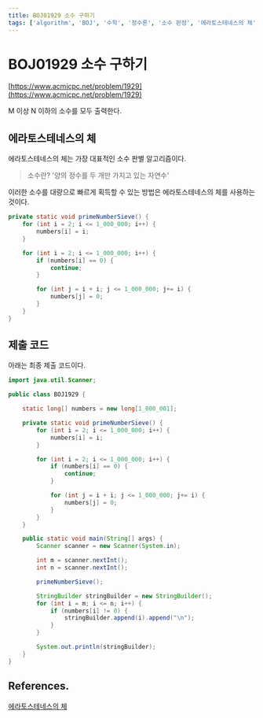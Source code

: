 ```yaml
---
title: BOJ01929 소수 구하기
tags: ['algorithm', 'BOJ', '수학', '정수론', '소수 판정', '에라토스테네스의 체']
---
```


# BOJ01929 소수 구하기

[https://www.acmicpc.net/problem/1929](https://www.acmicpc.net/problem/1929)

M 이상 N 이하의 소수를 모두 출력한다.

## 에라토스테네스의 체

에라토스테네스의 체는 가장 대표적인 소수 판별 알고리즘이다. 

> 소수란? '양의 정수를 두 개만 가지고 있는 자연수'

이러한 소수를 대량으로 빠르게 획득할 수 있는 방법은 에라토스테네스의 체를 사용하는 것이다.

```java
private static void primeNumberSieve() {
    for (int i = 2; i <= 1_000_000; i++) {
        numbers[i] = i;
    }

    for (int i = 2; i <= 1_000_000; i++) {
        if (numbers[i] == 0) {
            continue;
        }

        for (int j = i + i; j <= 1_000_000; j+= i) {
            numbers[j] = 0;
        }
    }
}
```

## 제출 코드

아래는 최종 제출 코드이다.

```java
import java.util.Scanner;

public class BOJ1929 {

    static long[] numbers = new long[1_000_001];

    private static void primeNumberSieve() {
        for (int i = 2; i <= 1_000_000; i++) {
            numbers[i] = i;
        }

        for (int i = 2; i <= 1_000_000; i++) {
            if (numbers[i] == 0) {
                continue;
            }

            for (int j = i + i; j <= 1_000_000; j+= i) {
                numbers[j] = 0;
            }
        }
    }

    public static void main(String[] args) {
        Scanner scanner = new Scanner(System.in);

        int m = scanner.nextInt();
        int n = scanner.nextInt();

        primeNumberSieve();

        StringBuilder stringBuilder = new StringBuilder();
        for (int i = m; i <= n; i++) {
            if (numbers[i] != 0) {
                stringBuilder.append(i).append("\n");
            }
        }

        System.out.println(stringBuilder);
    }
}
```

## References.

[에라토스테네스의 체](https://blog.naver.com/PostView.naver?blogId=ndb796&logNo=221233595886&redirect=Dlog&widgetTypeCall=true&directAccess=false)

<TagLinks />